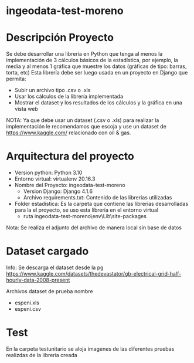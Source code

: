 # ingeodata-test-moreno

# Descripción Proyecto

Se debe desarrollar una librería en Python que tenga al menos la implementación de 3
cálculos básicos de la estadística, por ejemplo, la media y al menos 1 gráfica que muestre
los datos (gráficas de tipo: barras, torta, etc)
Esta librería debe ser luego usada en un proyecto en Django que permita:

- Subir un archivo tipo .csv o .xls
- Usar los cálculos de la librería implementada
- Mostrar el dataset y los resultados de los cálculos y la gráfica en una vista web

NOTA: Ya que debe usar un dataset (.csv o .xls) para realizar la implementación le
recomendamos que escoja y use un dataset de https://www.kaggle.com/ relacionado con oil
& gas.

# Arquitectura del proyecto

- Version python: Python 3.10
- Entorno virtual: virtualenv 20.16.3
- Nombre del Proyecto: ingeodata-test-moreno
  - Version Django: Django 4.1.6
  - Archivo requirements.txt: Contenido de las librerias utilizadas
- Folder estadistica: Es la carpeta que contiene las librerias desarrolladas para la el proyecto, se uso esta libreria en el entorno virtual
  - ruta ingeodata-test-moreno\env\Lib\site-packages

Nota: Se realiza el adjunto del archivo de manera local sin base de datos

# Dataset cargado

Info: Se descarga el dataset desde la pg https://www.kaggle.com/datasets/thedevastator/gb-electrical-grid-half-hourly-data-2008-present

Archivos dataset de prueba nombre

- espeni.xls
- espeni.csv

# Test

En la carpeta testunitario se aloja imagenes de las diferentes pruebas realizdas de la libreria creada
